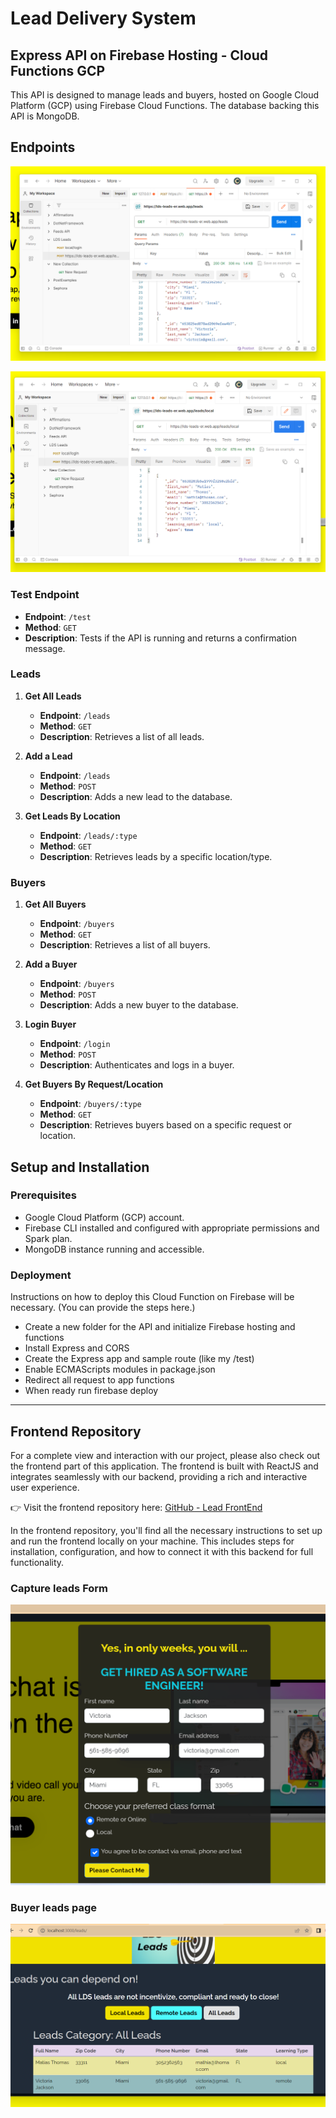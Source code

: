 # Lead Delivery System

## Express API on Firebase Hosting - Cloud Functions GCP

This API is designed to manage leads and buyers, hosted on Google Cloud Platform (GCP) using Firebase Cloud Functions. The database backing this API is MongoDB.

## Endpoints

![Postman API test](https://raw.githubusercontent.com/edilma/leads-api/main/public/postman_lds_screenshots.png)

![Postman Local Leads End Point](https://github.com/edilma/leads-api/blob/main/public/postman_lds_local_leads.png?raw=true)

### Test Endpoint

- **Endpoint**: `/test`
- **Method**: `GET`
- **Description**: Tests if the API is running and returns a confirmation message.

### Leads

1. **Get All Leads**

   - **Endpoint**: `/leads`
   - **Method**: `GET`
   - **Description**: Retrieves a list of all leads.

2. **Add a Lead**

   - **Endpoint**: `/leads`
   - **Method**: `POST`
   - **Description**: Adds a new lead to the database.

3. **Get Leads By Location**
   - **Endpoint**: `/leads/:type`
   - **Method**: `GET`
   - **Description**: Retrieves leads by a specific location/type.

### Buyers

1. **Get All Buyers**

   - **Endpoint**: `/buyers`
   - **Method**: `GET`
   - **Description**: Retrieves a list of all buyers.

2. **Add a Buyer**

   - **Endpoint**: `/buyers`
   - **Method**: `POST`
   - **Description**: Adds a new buyer to the database.

3. **Login Buyer**

   - **Endpoint**: `/login`
   - **Method**: `POST`
   - **Description**: Authenticates and logs in a buyer.

4. **Get Buyers By Request/Location**
   - **Endpoint**: `/buyers/:type`
   - **Method**: `GET`
   - **Description**: Retrieves buyers based on a specific request or location.

## Setup and Installation

### Prerequisites

- Google Cloud Platform (GCP) account.
- Firebase CLI installed and configured with appropriate permissions and Spark plan.
- MongoDB instance running and accessible.

### Deployment

Instructions on how to deploy this Cloud Function on Firebase will be necessary. (You can provide the steps here.)

- Create a new folder for the API and initialize Firebase hosting and functions
- Install Express and CORS
- Create the Express app and sample route (like my /test)
- Enable ECMAScripts modules in package.json
- Redirect all request to app functions
- When ready run firebase deploy

---

## Frontend Repository

For a complete view and interaction with our project, please also check out the frontend part of this application. The frontend is built with ReactJS and integrates seamlessly with our backend, providing a rich and interactive user experience.

👉 Visit the frontend repository here: [GitHub - Lead FrontEnd](https://github.com/edilma/lead-frontend)

In the frontend repository, you'll find all the necessary instructions to set up and run the frontend locally on your machine. This includes steps for installation, configuration, and how to connect it with this backend for full functionality.

### Capture leads Form

![Lead capture form](https://raw.githubusercontent.com/edilma/leads-api/main/public/lead_collecting_form.png)

### Buyer leads page

![Buyers List of Leads](https://github.com/edilma/leads-api/blob/main/public/lead_buyer_display.png?raw=true)
